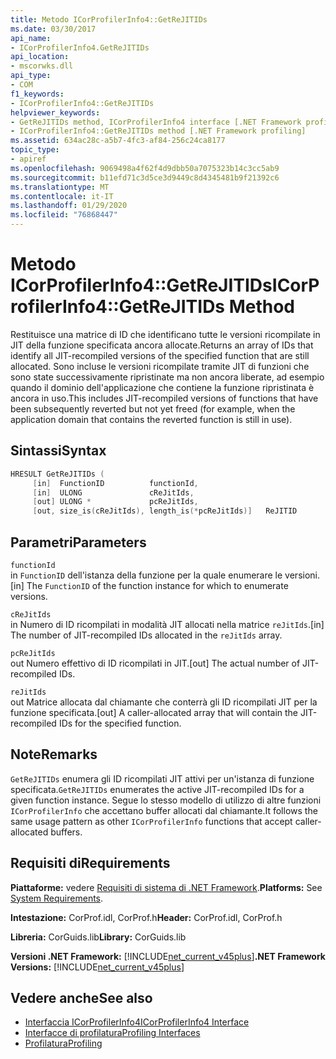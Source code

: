 ```yaml
---
title: Metodo ICorProfilerInfo4::GetReJITIDs
ms.date: 03/30/2017
api_name:
- ICorProfilerInfo4.GetReJITIDs
api_location:
- mscorwks.dll
api_type:
- COM
f1_keywords:
- ICorProfilerInfo4::GetReJITIDs
helpviewer_keywords:
- GetReJITIDs method, ICorProfilerInfo4 interface [.NET Framework profiling]
- ICorProfilerInfo4::GetReJITIDs method [.NET Framework profiling]
ms.assetid: 634ac28c-a5b7-4fc3-af84-256c24ca8177
topic_type:
- apiref
ms.openlocfilehash: 9069498a4f62f4d9dbb50a7075323b14c3cc5ab9
ms.sourcegitcommit: b11efd71c3d5ce3d9449c8d4345481b9f21392c6
ms.translationtype: MT
ms.contentlocale: it-IT
ms.lasthandoff: 01/29/2020
ms.locfileid: "76868447"
---
```

# <a name="icorprofilerinfo4getrejitids-method"></a><span data-ttu-id="7b2d2-102">Metodo ICorProfilerInfo4::GetReJITIDs</span><span class="sxs-lookup"><span data-stu-id="7b2d2-102">ICorProfilerInfo4::GetReJITIDs Method</span></span>
<span data-ttu-id="7b2d2-103">Restituisce una matrice di ID che identificano tutte le versioni ricompilate in JIT della funzione specificata ancora allocate.</span><span class="sxs-lookup"><span data-stu-id="7b2d2-103">Returns an array of IDs that identify all JIT-recompiled versions of the specified function that are still allocated.</span></span> <span data-ttu-id="7b2d2-104">Sono incluse le versioni ricompilate tramite JIT di funzioni che sono state successivamente ripristinate ma non ancora liberate, ad esempio quando il dominio dell'applicazione che contiene la funzione ripristinata è ancora in uso.</span><span class="sxs-lookup"><span data-stu-id="7b2d2-104">This includes JIT-recompiled versions of functions that have been subsequently reverted but not yet freed (for example, when the application domain that contains the reverted function is still in use).</span></span>  
  
## <a name="syntax"></a><span data-ttu-id="7b2d2-105">Sintassi</span><span class="sxs-lookup"><span data-stu-id="7b2d2-105">Syntax</span></span>  
  
```cpp
HRESULT GetReJITIDs (  
     [in]  FunctionID          functionId,  
     [in]  ULONG               cReJitIds,  
     [out] ULONG *             pcReJitIds,  
     [out, size_is(cReJitIds), length_is(*pcReJitIds)]   ReJITID        reJitIds[]);  
```  
  
## <a name="parameters"></a><span data-ttu-id="7b2d2-106">Parametri</span><span class="sxs-lookup"><span data-stu-id="7b2d2-106">Parameters</span></span>  
 `functionId`  
 <span data-ttu-id="7b2d2-107">in `FunctionID` dell'istanza della funzione per la quale enumerare le versioni.</span><span class="sxs-lookup"><span data-stu-id="7b2d2-107">[in] The `FunctionID` of the function instance for which to enumerate versions.</span></span>  
  
 `cReJitIds`  
 <span data-ttu-id="7b2d2-108">in Numero di ID ricompilati in modalità JIT allocati nella matrice `reJitIds`.</span><span class="sxs-lookup"><span data-stu-id="7b2d2-108">[in] The number of JIT-recompiled IDs allocated in the `reJitIds` array.</span></span>  
  
 `pcReJitIds`  
 <span data-ttu-id="7b2d2-109">out Numero effettivo di ID ricompilati in JIT.</span><span class="sxs-lookup"><span data-stu-id="7b2d2-109">[out] The actual number of JIT-recompiled IDs.</span></span>  
  
 `reJitIds`  
 <span data-ttu-id="7b2d2-110">out Matrice allocata dal chiamante che conterrà gli ID ricompilati JIT per la funzione specificata.</span><span class="sxs-lookup"><span data-stu-id="7b2d2-110">[out] A caller-allocated array that will contain the JIT-recompiled IDs for the specified function.</span></span>  
  
## <a name="remarks"></a><span data-ttu-id="7b2d2-111">Note</span><span class="sxs-lookup"><span data-stu-id="7b2d2-111">Remarks</span></span>  
 <span data-ttu-id="7b2d2-112">`GetReJITIDs` enumera gli ID ricompilati JIT attivi per un'istanza di funzione specificata.</span><span class="sxs-lookup"><span data-stu-id="7b2d2-112">`GetReJITIDs` enumerates the active JIT-recompiled IDs for a given function instance.</span></span> <span data-ttu-id="7b2d2-113">Segue lo stesso modello di utilizzo di altre funzioni `ICorProfilerInfo` che accettano buffer allocati dal chiamante.</span><span class="sxs-lookup"><span data-stu-id="7b2d2-113">It follows the same usage pattern as other `ICorProfilerInfo` functions that accept caller-allocated buffers.</span></span>  
  
## <a name="requirements"></a><span data-ttu-id="7b2d2-114">Requisiti di</span><span class="sxs-lookup"><span data-stu-id="7b2d2-114">Requirements</span></span>  
 <span data-ttu-id="7b2d2-115">**Piattaforme:** vedere [Requisiti di sistema di .NET Framework](../../../../docs/framework/get-started/system-requirements.md).</span><span class="sxs-lookup"><span data-stu-id="7b2d2-115">**Platforms:** See [System Requirements](../../../../docs/framework/get-started/system-requirements.md).</span></span>  
  
 <span data-ttu-id="7b2d2-116">**Intestazione:** CorProf.idl, CorProf.h</span><span class="sxs-lookup"><span data-stu-id="7b2d2-116">**Header:** CorProf.idl, CorProf.h</span></span>  
  
 <span data-ttu-id="7b2d2-117">**Libreria:** CorGuids.lib</span><span class="sxs-lookup"><span data-stu-id="7b2d2-117">**Library:** CorGuids.lib</span></span>  
  
 <span data-ttu-id="7b2d2-118">**Versioni .NET Framework:** [!INCLUDE[net_current_v45plus](../../../../includes/net-current-v45plus-md.md)]</span><span class="sxs-lookup"><span data-stu-id="7b2d2-118">**.NET Framework Versions:** [!INCLUDE[net_current_v45plus](../../../../includes/net-current-v45plus-md.md)]</span></span>  
  
## <a name="see-also"></a><span data-ttu-id="7b2d2-119">Vedere anche</span><span class="sxs-lookup"><span data-stu-id="7b2d2-119">See also</span></span>

- [<span data-ttu-id="7b2d2-120">Interfaccia ICorProfilerInfo4</span><span class="sxs-lookup"><span data-stu-id="7b2d2-120">ICorProfilerInfo4 Interface</span></span>](icorprofilerinfo4-interface.md)
- [<span data-ttu-id="7b2d2-121">Interfacce di profilatura</span><span class="sxs-lookup"><span data-stu-id="7b2d2-121">Profiling Interfaces</span></span>](profiling-interfaces.md)
- [<span data-ttu-id="7b2d2-122">Profilatura</span><span class="sxs-lookup"><span data-stu-id="7b2d2-122">Profiling</span></span>](index.md)
